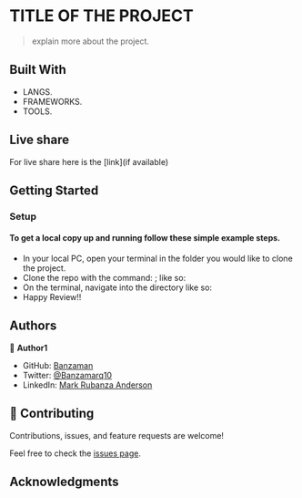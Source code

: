 # TITLE OF THE PROJECT

> explain more about the project.

## Built With

- LANGS.
- FRAMEWORKS.
- TOOLS.

## Live share 

For live share here is the [link](if available)

## Getting Started

### Setup

#### To get a local copy up and running follow these simple example steps.


- In your local PC, open your terminal in the folder you would like to clone the project.
- Clone the repo with the command: ; like so:
- On the terminal, navigate into the directory like so: 
- Happy Review!!

## Authors

👤 **Author1**

- GitHub: [Banzaman](https://github.com/banzaman)
- Twitter: [@Banzamarq10](https://twitter.com/banzamarq10)
- LinkedIn: [Mark Rubanza Anderson](https://www.linkedin.com/in/mark-rubanza-anderson-4399a2211/)


## 🤝 Contributing

Contributions, issues, and feature requests are welcome!

Feel free to check the [issues page](https://github.com/banzaman/congenial-fiesta-balvin.github.io/issues).


## Acknowledgments

